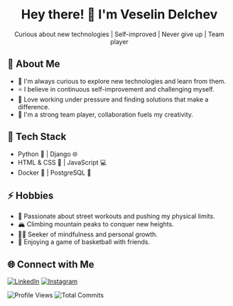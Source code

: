 <div align="center">
  <h1>Hey there! 👋 I'm Veselin Delchev</h1>
  <p>Curious about new technologies | Self-improved | Never give up | Team player</p>
</div>

## 🚀 About Me

- 🌱 I'm always curious to explore new technologies and learn from them.
- ⭐️ I believe in continuous self-improvement and challenging myself.
- 💪 Love working under pressure and finding solutions that make a difference.
- 🤝 I'm a strong team player, collaboration fuels my creativity.

## 💼 Tech Stack

- Python 🐍 | Django 🌐
- HTML & CSS 🎨 | JavaScript 💻
- Docker 🐳 | PostgreSQL 🐘

## ⚡ Hobbies

- 💪 Passionate about street workouts and pushing my physical limits.
- 🏔️ Climbing mountain peaks to conquer new heights.
- 🧘‍♂️ Seeker of mindfulness and personal growth.
- 🏀 Enjoying a game of basketball with friends.

## 🌐 Connect with Me

[![LinkedIn](https://img.shields.io/badge/-LinkedIn-blue?style=flat-square&logo=linkedin&logoColor=white&link=https://www.linkedin.com/in/veselin-delchev-09513a232/)](https://www.linkedin.com/in/veselin-delchev-09513a232/)
[![Instagram](https://img.shields.io/badge/-Instagram-purple?style=flat-square&logo=instagram&logoColor=white&link=https://www.instagram.com/delchev.v/)](https://www.instagram.com/delchev.v/)

![Profile Views](https://komarev.com/ghpvc/?username=DelchevV)
![Total Commits](https://img.shields.io/github/commit-activity/m/DelchevV/DelchevV?color=green)

<!-- Feel free to add more sections and personalize the README as you like! -->
